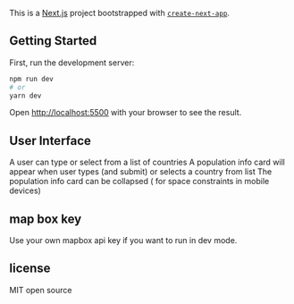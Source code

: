 This is a [Next.js](https://nextjs.org/) project bootstrapped with [`create-next-app`](https://github.com/vercel/next.js/tree/canary/packages/create-next-app).

## Getting Started

First, run the development server:

```bash
npm run dev
# or
yarn dev
```

Open [http://localhost:5500](http://localhost:5500) with your browser to see the result.

## User Interface
A user can type or select from a list of countries
A population info card will appear when user types (and submit) or selects a country from list
The population info card can be collapsed ( for space constraints in mobile devices)

## map box key
Use your own mapbox api key if you want to run in dev mode.

## license
MIT open source

